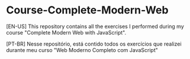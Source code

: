 # Course-Complete-Modern-Web
[EN-US] This repository contains all the exercises I performed during my course "Complete Modern Web with JavaScript".     

[PT-BR] Nesse repositório, está contido todos os exercícios que realizei durante meu curso  "Web Moderno Completo com JavaScript"
